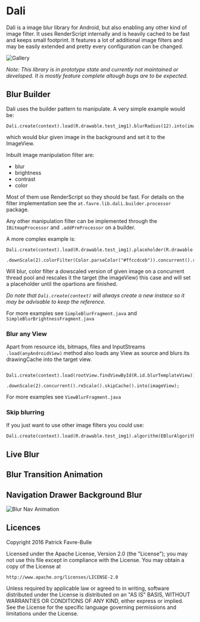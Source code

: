 # Dali

Dali is a image blur library for Android, but also enabling any other kind of image filter. It uses
RenderScript internally and is heavily cached to be fast and keeps small footprint. It features
a lot of additional image filters and may be easily extended and pretty every configuration can be changed.

![Gallery](https://github.com/patrickfav/Dali/tree/master/misc/gallery1.png)

*Note: This library is in prototype state and currently not maintained or developed. It is mostly
feature complete altough bugs are to be expected.*

## Blur Builder

Dali uses the builder pattern to manipulate. A very simple example would be:

    Dali.create(context).load(R.drawable.test_img1).blurRadius(12).into(imageView);

which would blur given image in the background and set it to the ImageView.

Inbuilt image manipulation filter are:

   * blur
   * brightness
   * contrast
   * color

Most of them use RenderScript so they should be fast. For details on the filter implementation see the
`at.favre.lib.dali.builder.processor` package.

Any other manipulation filter can be implemented through the `IBitmapProcessor` and `.addPreProcessor`
on a builder.

A more complex example is:

    Dali.create(context).load(R.drawable.test_img1).placeholder(R.drawable.test_img1).blurRadius(12)
        .downScale(2).colorFilter(Color.parseColor("#ffccdceb")).concurrent().reScale().into(iv3)

Will blur, color filter a dowscaled version of given image on a concurrent thread pool and rescales it
the target (the imageView) this case and will set a placeholder until the opartions are finished.

_Do note that `Dali.create(context)` will always create a new instace so it may be advisable to keep the reference._

For more examples see `SimpleBlurFragment.java` and `SimpleBlurBrightnessFragment.java`

### Blur any View

Apart from resource ids, bitmaps, files and InputStreams `.load(anyAndroidView)` method also loads any View as source
and blurs its drawingCache into the target view.

   		Dali.create(context).load(rootView.findViewById(R.id.blurTemplateView)).blurRadius(20)
   		    .downScale(2).concurrent().reScale().skipCache().into(imageView);

For more examples see `ViewBlurFragment.java`

### Skip blurring

If you just want to use other image filters you could use:

    Dali.create(context).load(R.drawable.test_img1).algorithm(EBlurAlgorithm.NONE).brightness(70).concurrent().into(iv);


## Live Blur

## Blur Transition Animation

## Navigation Drawer Background Blur

![Blur Nav Animation](https://github.com/patrickfav/Dali/tree/master/misc/blur_nav.gif)

## Licences

Copyright 2016 Patrick Favre-Bulle

Licensed under the Apache License, Version 2.0 (the "License");
you may not use this file except in compliance with the License.
You may obtain a copy of the License at

    http://www.apache.org/licenses/LICENSE-2.0

Unless required by applicable law or agreed to in writing, software
distributed under the License is distributed on an "AS IS" BASIS,
WITHOUT WARRANTIES OR CONDITIONS OF ANY KIND, either express or implied.
See the License for the specific language governing permissions and
limitations under the License.